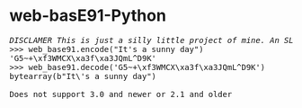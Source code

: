 # web-basE91-Python
<pre>
<i>DISCLAMER This is just a silly little project of mine. An SLP.</i>
>>> web_base91.encode("It's a sunny day")
'G5~+\xf3WMCX\xa3f\xa3JQmL^D9K'
>>> web_base91.decode('G5~+\xf3WMCX\xa3f\xa3JQmL^D9K')
bytearray(b"It\'s a sunny day")

Does not support 3.0 and newer or 2.1 and older
</pre>
